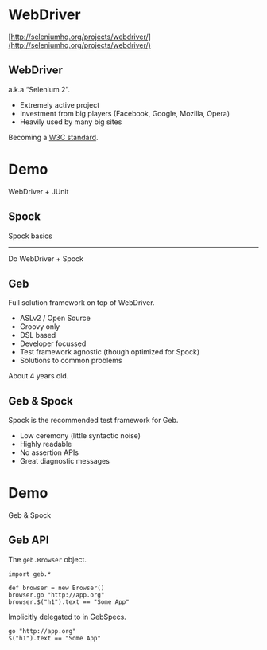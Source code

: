 # WebDriver

[http://seleniumhq.org/projects/webdriver/](http://seleniumhq.org/projects/webdriver/)

## WebDriver

a.k.a “Selenium 2”.

* Extremely active project
* Investment from big players (Facebook, Google, Mozilla, Opera)
* Heavily used by many big sites

Becoming a [W3C standard](http://dvcs.w3.org/hg/webdriver/raw-file/515b648d58ff/webdriver-spec.html).

# Demo

WebDriver + JUnit

## Spock

Spock basics

---

Do WebDriver + Spock

## Geb

Full solution framework on top of WebDriver.

* ASLv2 / Open Source
* Groovy only
* DSL based
* Developer focussed
* Test framework agnostic (though optimized for Spock)
* Solutions to common problems

About 4 years old.

## Geb & Spock

Spock is the recommended test framework for Geb.

* Low ceremony (little syntactic noise)
* Highly readable
* No assertion APIs
* Great diagnostic messages

# Demo

Geb & Spock

## Geb API

The `geb.Browser` object.

    import geb.*
    
    def browser = new Browser()
    browser.go "http://app.org"
    browser.$("h1").text == "Some App"

Implicitly delegated to in GebSpecs.

    go "http://app.org"
    $("h1").text == "Some App"
